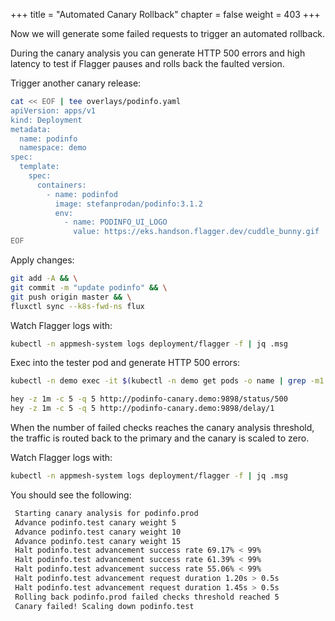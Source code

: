 +++
title = "Automated Canary Rollback"
chapter = false
weight = 403
+++

Now we will generate some failed requests to trigger an automated rollback.

During the canary analysis you can generate HTTP 500 errors and high latency to test if Flagger pauses and rolls back the faulted version.

Trigger another canary release:

```sh
cat << EOF | tee overlays/podinfo.yaml
apiVersion: apps/v1
kind: Deployment
metadata:
  name: podinfo
  namespace: demo
spec:
  template:
    spec:
      containers:
        - name: podinfod
          image: stefanprodan/podinfo:3.1.2
          env:
            - name: PODINFO_UI_LOGO
              value: https://eks.handson.flagger.dev/cuddle_bunny.gif
EOF
```

Apply changes:

```sh
git add -A && \
git commit -m "update podinfo" && \
git push origin master && \
fluxctl sync --k8s-fwd-ns flux
```

Watch Flagger logs with:

```sh
kubectl -n appmesh-system logs deployment/flagger -f | jq .msg
```

Exec into the tester pod and generate HTTP 500 errors:

```sh
kubectl -n demo exec -it $(kubectl -n demo get pods -o name | grep -m1 flagger-loadtester | cut -d'/' -f 2) bash

hey -z 1m -c 5 -q 5 http://podinfo-canary.demo:9898/status/500
hey -z 1m -c 5 -q 5 http://podinfo-canary.demo:9898/delay/1
```

When the number of failed checks reaches the canary analysis threshold, the traffic is routed back to the primary and the canary is scaled to zero.

Watch Flagger logs with:

```sh
kubectl -n appmesh-system logs deployment/flagger -f | jq .msg
```

You should see the following:

```sh
 Starting canary analysis for podinfo.prod
 Advance podinfo.test canary weight 5
 Advance podinfo.test canary weight 10
 Advance podinfo.test canary weight 15
 Halt podinfo.test advancement success rate 69.17% < 99%
 Halt podinfo.test advancement success rate 61.39% < 99%
 Halt podinfo.test advancement success rate 55.06% < 99%
 Halt podinfo.test advancement request duration 1.20s > 0.5s
 Halt podinfo.test advancement request duration 1.45s > 0.5s
 Rolling back podinfo.prod failed checks threshold reached 5
 Canary failed! Scaling down podinfo.test
```
